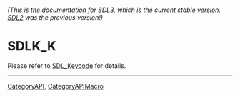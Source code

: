 ###### (This is the documentation for SDL3, which is the current stable version. [SDL2](https://wiki.libsdl.org/SDL2/) was the previous version!)
# SDLK_K

Please refer to [SDL_Keycode](SDL_Keycode) for details.

----
[CategoryAPI](CategoryAPI), [CategoryAPIMacro](CategoryAPIMacro)

